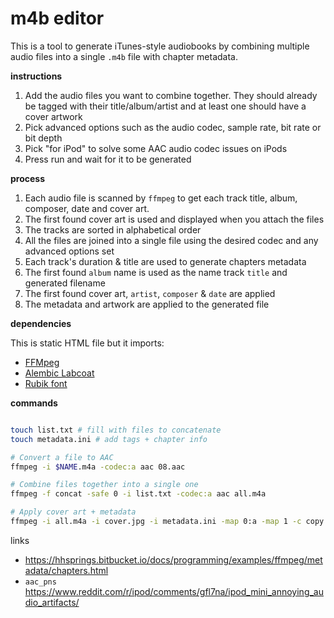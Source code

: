 # m4b editor

This is a tool to generate iTunes-style audiobooks by combining multiple audio files into a single `.m4b` file with chapter metadata.

**instructions**

1. Add the audio files you want to combine together. They should already be tagged with their title/album/artist and at least one should have a cover artwork
2. Pick advanced options such as the audio codec, sample rate, bit rate or bit depth
3. Pick "for iPod" to solve some AAC audio codec issues on iPods
4. Press run and wait for it to be generated

**process**

1. Each audio file is scanned by `ffmpeg` to get each track title, album, composer, date and cover art.
2. The first found cover art is used and displayed when you attach the files
3. The tracks are sorted in alphabetical order
4. All the files are joined into a single file using the desired codec and any advanced options set
5. Each track's duration & title are used to generate chapters metadata
6. The first found `album` name is used as the name track `title` and generated filename
7. The first found cover art, `artist`, `composer` & `date` are applied
8. The metadata and artwork are applied to the generated file

**dependencies**

This is static HTML file but it imports:

- [FFMpeg](https://github.com/ffmpegwasm/ffmpeg.wasm)
- [Alembic Labcoat](https://alembic.openlab.dev/labcoat/)
- [Rubik font](https://fonts.openlab.dev)

**commands**

```sh

touch list.txt # fill with files to concatenate
touch metadata.ini # add tags + chapter info

# Convert a file to AAC
ffmpeg -i $NAME.m4a -codec:a aac 08.aac

# Combine files together into a single one
ffmpeg -f concat -safe 0 -i list.txt -codec:a aac all.m4a

# Apply cover art + metadata
ffmpeg -i all.m4a -i cover.jpg -i metadata.ini -map 0:a -map 1 -c copy -disposition:1 attached_pic -map_metadata 2 output.m4b
```

links

- https://hhsprings.bitbucket.io/docs/programming/examples/ffmpeg/metadata/chapters.html
- `aac_pns` https://www.reddit.com/r/ipod/comments/gfl7na/ipod_mini_annoying_audio_artifacts/
